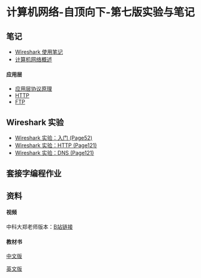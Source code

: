 # 计算机网络-自顶向下-第七版实验与笔记

## 笔记

* [Wireshark 使用笔记](https://github.com/liutao2428118/Computer-Networking-Lab-Note/blob/main/docs/notes/wireshark%E4%BD%BF%E7%94%A8%E7%AC%94%E8%AE%B0.md)
* [计算机网络概述](https://github.com/liutao2428118/computer-networking-lab-note/blob/main/docs/notes/overview.md)

#### 应用层
* [应用层协议原理](https://github.com/liutao2428118/computer-networking-lab-note/blob/main/docs/notes/application-layer/%E5%BA%94%E7%94%A8%E5%B1%82%E5%8D%8F%E8%AE%AE%E5%8E%9F%E7%90%86.md)
* [HTTP](https://github.com/liutao2428118/computer-networking-lab-note/blob/main/docs/notes/application-layer/HTTP.md)
* [FTP](https://github.com/liutao2428118/computer-networking-lab-note/blob/main/docs/notes/application-layer/FTP.md)

## Wireshark 实验

* [Wireshark 实验：入门 (Page52)](https://github.com/liutao2428118/Computer-Networking-Lab-Note/blob/main/docs/wireshark/introduction.md)
* [Wireshark 实验：HTTP (Page121)](https://github.com/liutao2428118/Computer-Networking-Lab-Note/blob/main/docs/wireshark/http.md)
* [Wireshark 实验：DNS (Page121)](https://github.com/liutao2428118/Computer-Networking-Lab-Note/blob/main/docs/wireshark/dns.md)

## 套接字编程作业

## 资料

#### 视频
中科大郑老师版本：[B站链接](https://www.bilibili.com/video/BV1JV411t7ow)

#### 教材书
[中文版](https://github.com/liutao2428118/Computer-Networking-Lab-Note/tree/main/book/计算机网络-自顶向下方法第七版.pdf) 

[英文版](https://github.com/liutao2428118/Computer-Networking-Lab-Note/tree/main/book/Kurose%2C%20James%20F._Ross%2C%20Keith%20W%20-%20Computer%20networking_%20a%20top-down%20approach-Pearson%20(2017).pdf)

